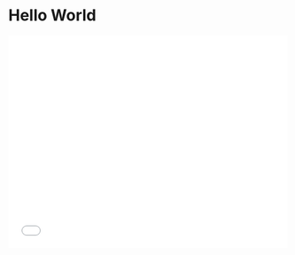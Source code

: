 <!DOCTYPE.html> 
<html>
<body>
<h1>Hello World</h1>
<iframe src="//www.pixton.com/embed/yd8obfwx" frameborder="0" width="100%" height="384" allowfullscreen></iframe>
</body>
</html>
